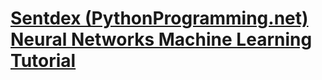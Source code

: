# [Sentdex (PythonProgramming.net) Neural Networks Machine Learning Tutorial](https://pythonprogramming.net/neural-networks-machine-learning-tutorial)